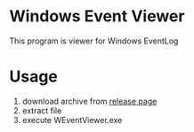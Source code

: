 # Windows Event Viewer

This program is viewer for Windows EventLog

# Usage

1. download archive from [release page](https://github.com/itn3000/WEventViewer/releases)
2. extract file
3. execute WEventViewer.exe